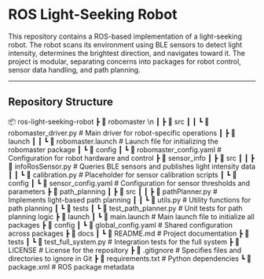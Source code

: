 # **ROS Light-Seeking Robot**

This repository contains a ROS-based implementation of a light-seeking robot. The robot scans its environment using BLE sensors to detect light intensity, determines the brightest direction, and navigates toward it. The project is modular, separating concerns into packages for robot control, sensor data handling, and path planning.

---

## **Repository Structure**
📦 ros-light-seeking-robot 
┣ 📂 robomaster \n
┃ ┣ 📂 src 
┃ ┃ ┗ 📜 robomaster_driver.py # Main driver for robot-specific operations 
┃ ┣ 📂 launch
┃ ┃ ┗ 📜 robomaster.launch # Launch file for initializing the robomaster package 
┃ ┗ 📂 config 
┃ ┗ 📜 robomaster_config.yaml # Configuration for robot hardware and control
┣ 📂 sensor_info 
┃ ┣ 📂 src
┃ ┃ ┣ 📜 infoRosSensor.py # Queries BLE sensors and publishes light intensity data
┃ ┃ ┗ 📜 calibration.py # Placeholder for sensor calibration scripts 
┃ ┗ 📂 config
┃ ┗ 📜 sensor_config.yaml # Configuration for sensor thresholds and parameters 
┣ 📂 path_planning 
┃ ┣ 📂 src 
┃ ┃ ┣ 📜 pathPlanner.py # Implements light-based path planning 
┃ ┃ ┗ 📜 utils.py # Utility functions for path planning 
┃ ┗ 📂 tests ┃ ┗ 📜 test_path_planner.py # Unit tests for path planning logic 
┣ 📂 launch 
┃ ┗ 📜 main.launch # Main launch file to initialize all packages 
┣ 📂 config 
┃ ┗ 📜 global_config.yaml # Shared configuration across packages 
┣ 📂 docs ┃ ┗ 📜 README.md # Project documentation
┣ 📂 tests 
┃ ┗ 📜 test_full_system.py # Integration tests for the full system 
┣ 📜 LICENSE # License for the repository 
┣ 📜 .gitignore # Specifies files and directories to ignore in Git 
┣ 📜 requirements.txt # Python dependencies 
┗ 📜 package.xml # ROS package metadata



